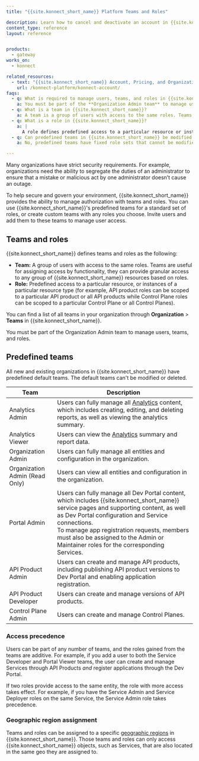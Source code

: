```yaml
---
title: "{{site.konnect_short_name}} Platform Teams and Roles"

description: Learn how to cancel and deactivate an account in {{site.konnect_short_name}}
content_type: reference
layout: reference


products:
  - gateway
works_on:
  - konnect

related_resources:
  - text: "{{site.konnect_short_name}} Account, Pricing, and Organization Deactivation"
    url: /konnect-platform/konnect-account/
faqs:
  - q: What is required to manage users, teams, and roles in {{site.konnect_short_name}}?
    a: You must be part of the **Organization Admin team** to manage users, teams, and roles.
  - q: What is a team in {{site.konnect_short_name}}?
    a: A team is a group of users with access to the same roles. Teams allow assigning access to {{site.konnect_short_name}} resources based on roles.
  - q: What is a role in {{site.konnect_short_name}}?
    a: |
      A role defines predefined access to a particular resource or instances of a resource type. For example, API product roles can be scoped to a specific API product or all API products, while Control Plane roles can be scoped to a specific Control Plane or all Control Planes.
  - q: Can predefined teams in {{site.konnect_short_name}} be modified or deleted?
    a: No, predefined teams have fixed role sets that cannot be modified or deleted.

---
```


Many organizations have strict security requirements. For example, organizations
need the ability to segregate the duties of an administrator to ensure that a
mistake or malicious act by one administrator doesn’t cause an outage.

To help secure and govern your environment, {{site.konnect_short_name}} provides
the ability to manage authorization with teams and roles. You can use {{site.konnect_short_name}}'s
predefined teams for a standard set of roles, or create custom teams with
any roles you choose. Invite users and add them to these teams to manage user
access.

## Teams and roles

{{site.konnect_short_name}} defines teams and roles as the following:
* **Team:** A group of users with access to the same roles. Teams are useful
for assigning access by functionality, they can provide granular access to
any group of {{site.konnect_short_name}} resources based on roles.
* **Role:** Predefined access to a particular resource, or
instances of a particular resource type (for example, API product roles can be scoped to a particular API product or all API products while Control Plane roles can be scoped to a particular Control Plane or all Control Planes).

You can find a list of all teams in your organization through **Organization** > **Teams** in {{site.konnect_short_name}}.

You must be part of the Organization Admin team to manage users, teams, and
roles.

## Predefined teams

All new and existing organizations in {{site.konnect_short_name}} have predefined default teams. The default teams can't be modified or deleted.

| Team                           | Description  |
|--------------------------------|--------------|
| Analytics Admin                | Users can fully manage all [Analytics](/advanced-analytics/) content, which includes creating, editing, and deleting reports, as well as viewing the analytics summary. |
| Analytics Viewer               | Users can view the [Analytics](/advanced-analytics/)  summary and report data.|
| Organization Admin             | Users can fully manage all entities and configuration in the organization. |
| Organization Admin (Read Only) | Users can view all entities and configuration in the organization. |
| Portal Admin                   | Users can fully manage all Dev Portal content, which includes {{site.konnect_short_name}} service pages and supporting content, as well as Dev Portal configuration and Service connections. <br> To manage app registration requests, members must also be assigned to the Admin or Maintainer roles for the corresponding Services.|
| API Product Admin              | Users can create and manage API products, including publishing API product versions to Dev Portal and enabling application registration.|  
| API Product Developer          | Users can create and manage versions of API products. |
| Control Plane Admin            | Users can create and manage Control Planes. | 


### Access precedence

Users can be part of any number of teams, and the roles gained from the teams
are additive. For example, if you add a user to both the Service Developer and
Portal Viewer teams, the user can create and manage Services
through API Products _and_ register applications through the Dev Portal.

If two roles provide access to the same entity, the role with more access
takes effect. For example, if you have the Service Admin and Service Deployer
roles on the same Service, the Service Admin role takes precedence.

### Geographic region assignment

Teams and roles can be assigned to a specific [geographic regions](/konnect-geos/) in {{site.konnect_short_name}}. Those teams and roles can only access {{site.konnect_short_name}} objects, such as Services, that are also located in the same geo they are assigned to.
